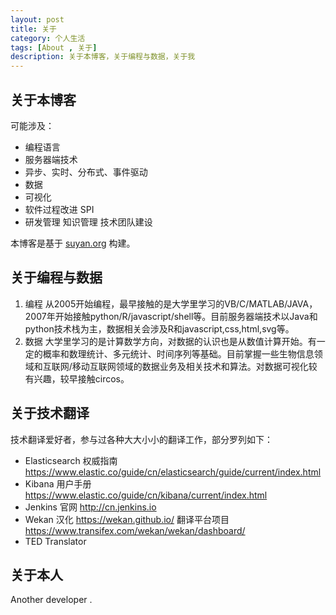 ```yaml
---
layout: post
title: 关于
category: 个人生活
tags: [About , 关于]
description: 关于本博客，关于编程与数据，关于我
---
```


## 关于本博客

可能涉及：

- 编程语言
- 服务器端技术
- 异步、实时、分布式、事件驱动
- 数据
- 可视化
- 软件过程改进 SPI 
- 研发管理 知识管理 技术团队建设

本博客是基于 [suyan.org](https://github.com/suyan/suyan.github.io) 构建。

## 关于编程与数据

1. 编程
    从2005开始编程，最早接触的是大学里学习的VB/C/MATLAB/JAVA，2007年开始接触python/R/javascript/shell等。目前服务器端技术以Java和python技术栈为主，数据相关会涉及R和javascript,css,html,svg等。
2. 数据
    大学里学习的是计算数学方向，对数据的认识也是从数值计算开始。有一定的概率和数理统计、多元统计、时间序列等基础。目前掌握一些生物信息领域和互联网/移动互联网领域的数据业务及相关技术和算法。对数据可视化较有兴趣，较早接触circos。


## 关于技术翻译

技术翻译爱好者，参与过各种大大小小的翻译工作，部分罗列如下：
* Elasticsearch 权威指南 https://www.elastic.co/guide/cn/elasticsearch/guide/current/index.html 
* Kibana 用户手册 https://www.elastic.co/guide/cn/kibana/current/index.html 
* Jenkins 官网  http://cn.jenkins.io 
* Wekan 汉化 https://wekan.github.io/    翻译平台项目 https://www.transifex.com/wekan/wekan/dashboard/ 
* TED Translator 


## 关于本人

Another developer .
